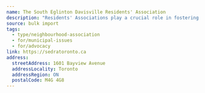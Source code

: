 ```yaml
---
name: The South Eglinton Davisville Residents' Association
description: "Residents' Associations play a crucial role in fostering a sense of community and advocating for the needs and interests of local residents. SEDRA aims to ensure that residents have 'a seat at the table' to represent the community's concerns and interests to local government, developers, and other groups."
source: bulk import
tags:
  - type/neighbourhood-association
  - for/municipal-issues
  - for/advocacy
link: https://sedratoronto.ca
address:
  streetAddress: 1601 Bayview Avenue
  addressLocality: Toronto
  addressRegion: ON
  postalCode: M4G 4G8
---
```


<!-- Community added via bulk import -->

